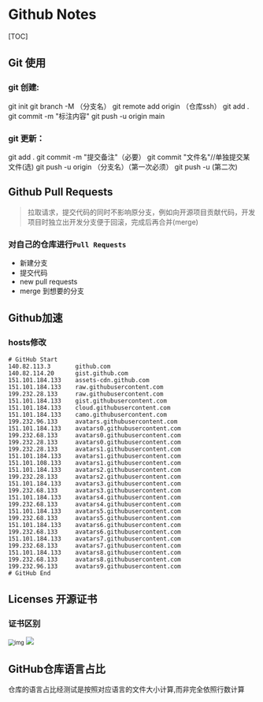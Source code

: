 # Github Notes

[TOC]

## Git 使用

### git 创建:

git init
git branch -M （分支名）
git remote add origin （仓库ssh）
git add .
git commit -m "标注内容"
git push -u origin main

### git 更新：

git add .
git commit -m "提交备注"（必要）
git commit "文件名"//单独提交某文件(选)
git push -u origin （分支名）（第一次必须）
git push -u (第二次)

## Github Pull Requests

> 拉取请求，提交代码的同时不影响原分支，例如向开源项目贡献代码，开发项目时独立出开发分支便于回滚，完成后再合并(merge)

### 对自己的仓库进行`Pull Requests`

* 新建分支
* 提交代码
* new pull requests
* merge 到想要的分支

## Github加速

### hosts修改

````hosts
# GitHub Start 
140.82.113.3       github.com
140.82.114.20      gist.github.com
151.101.184.133    assets-cdn.github.com
151.101.184.133    raw.githubusercontent.com
199.232.28.133     raw.githubusercontent.com 
151.101.184.133    gist.githubusercontent.com
151.101.184.133    cloud.githubusercontent.com
151.101.184.133    camo.githubusercontent.com
199.232.96.133     avatars.githubusercontent.com
151.101.184.133    avatars0.githubusercontent.com
199.232.68.133     avatars0.githubusercontent.com
199.232.28.133     avatars0.githubusercontent.com 
199.232.28.133     avatars1.githubusercontent.com
151.101.184.133    avatars1.githubusercontent.com
151.101.108.133    avatars1.githubusercontent.com
151.101.184.133    avatars2.githubusercontent.com
199.232.28.133     avatars2.githubusercontent.com
151.101.184.133    avatars3.githubusercontent.com
199.232.68.133     avatars3.githubusercontent.com
151.101.184.133    avatars4.githubusercontent.com
199.232.68.133     avatars4.githubusercontent.com
151.101.184.133    avatars5.githubusercontent.com
199.232.68.133     avatars5.githubusercontent.com
151.101.184.133    avatars6.githubusercontent.com
199.232.68.133     avatars6.githubusercontent.com
151.101.184.133    avatars7.githubusercontent.com
199.232.68.133     avatars7.githubusercontent.com
151.101.184.133    avatars8.githubusercontent.com
199.232.68.133     avatars8.githubusercontent.com
199.232.96.133     avatars9.githubusercontent.com
# GitHub End
````

## Licenses 开源证书

### 证书区别

<img src="Pics\开源证书选择.jpg" alt="img" style="zoom:80%;">

<img src="https://github.com/GeorgeDong32/My-Code-Footprint/blob/main/Notes/Pics/License_explian_zh.svg">

## GitHub仓库语言占比

仓库的语言占比经测试是按照对应语言的文件大小计算,而非完全依照行数计算
